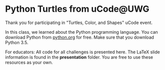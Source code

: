 # Python Turtles from uCode@UWG

Thank you for participating in "Turtles, Color, and Shapes" uCode event.

In this class, we learned about the Python programming language. You can download Python from [python.org](http://python.org) for free. Make sure that you download Python 3.5.

For educators: All code for all challenges is presented here. The LaTeX slide information is found in the **presentation** folder. You are free to use these resources as your own.
